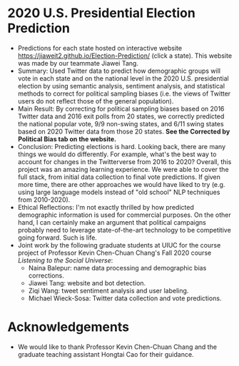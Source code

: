 # 2020 U.S. Presidential Election Prediction
- Predictions for each state hosted on interactive website https://jiaweit2.github.io/Election-Prediction/ (click a state). This website was made by our teammate Jiawei Tang.
- Summary: Used Twitter data to predict how demographic groups will vote in each state and on the national level in the 2020 U.S. presidential election by using semantic analysis, sentiment analysis, and statistical methods to correct for political sampling biases (i.e. the views of Twitter users do not reflect those of the general population).
- Main Result: By correcting for political sampling biases based on 2016 Twitter data and 2016 exit polls from 20 states, we correctly predicted the national popular vote, 9/9 non-swing states, and 6/11 swing states based on 2020 Twitter data from those 20 states. **See the Corrected by Political Bias tab on the website.**
- Conclusion: Predicting elections is hard. Looking back, there are many things we would do differently. For example, what's the best way to account for changes in the Twitterverse from 2016 to 2020? Overall, this project was an amazing learning experience. We were able to cover the full stack, from initial data collection to final vote predictions. If given more time, there are other approaches we would have liked to try (e.g. using large language models instead of "old school" NLP techniques from 2010-2020).
- Ethical Reflections: I'm not exactly thrilled by how predicted demographic information is used for commercial purposes. On the other hand, I can certainly make an argument that political campaigns probably need to leverage state-of-the-art technology to be competitive going forward. Such is life.
- Joint work by the following graduate students at UIUC for the course project of Professor Kevin Chen-Chuan Chang's Fall 2020 course *Listening to the Social Universe*:
  - Naina Balepur: name data processing and demographic bias corrections.
  - Jiawei Tang: website and bot detection.
  - Ziqi Wang: tweet sentiment analysis and user labeling.
  - Michael Wieck-Sosa: Twitter data collection and vote predictions.
# Acknowledgements
- We would like to thank Professor Kevin Chen-Chuan Chang and the graduate teaching assistant Hongtai Cao for their guidance.
